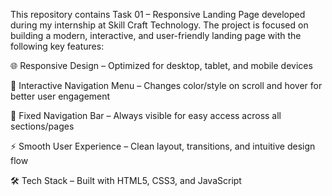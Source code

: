 This repository contains Task 01 – Responsive Landing Page developed during my internship at Skill Craft Technology. The project is focused on building a modern, interactive, and user-friendly landing page with the following key features:

🌐 Responsive Design – Optimized for desktop, tablet, and mobile devices

🎨 Interactive Navigation Menu – Changes color/style on scroll and hover for better user engagement

📌 Fixed Navigation Bar – Always visible for easy access across all sections/pages

⚡ Smooth User Experience – Clean layout, transitions, and intuitive design flow

🛠️ Tech Stack – Built with HTML5, CSS3, and JavaScript
